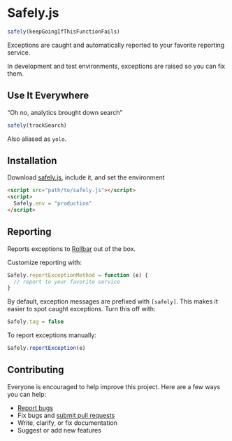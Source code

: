 # Safely.js

```javascript
safely(keepGoingIfThisFunctionFails)
```

Exceptions are caught and automatically reported to your favorite reporting service.

In development and test environments, exceptions are raised so you can fix them.

## Use It Everywhere

“Oh no, analytics brought down search”

```javascript
safely(trackSearch)
```

Also aliased as `yolo`.

## Installation

Download [safely.js](safely.js), include it, and set the environment

```html
<script src="path/to/safely.js"></script>
<script>
  Safely.env = "production"
</script>
```

## Reporting

Reports exceptions to [Rollbar](https://rollbar.com) out of the box.

Customize reporting with:

```javascript
Safely.reportExceptionMethod = function (e) {
  // report to your favorite service
}
```

By default, exception messages are prefixed with `[safely]`. This makes it easier to spot caught exceptions. Turn this off with:

```javascript
Safely.tag = false
```

To report exceptions manually:

```javascript
Safely.reportException(e)
```

## Contributing

Everyone is encouraged to help improve this project. Here are a few ways you can help:

- [Report bugs](https://github.com/ankane/safely.js/issues)
- Fix bugs and [submit pull requests](https://github.com/ankane/safely.js/pulls)
- Write, clarify, or fix documentation
- Suggest or add new features
